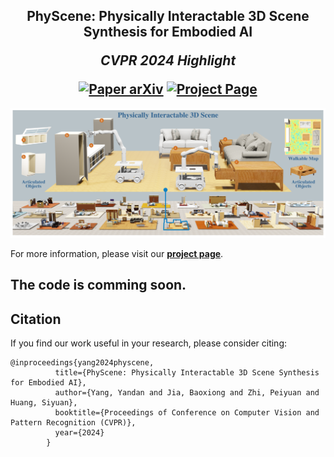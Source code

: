 <h2 align="center">
  <b>PhyScene: Physically Interactable 3D Scene Synthesis for Embodied AI</b>

  <b><i>CVPR 2024 Highlight</i></b>


<div align="center">
    <!-- <a href="https://cvpr.thecvf.com/virtual/2023/poster/22552" target="_blank"> -->
    <!-- <img src="https://img.shields.io/badge/CVPR 2024-Highlight-red"></a> -->
    <a href="https://arxiv.org/abs/2404.09465.pdf" target="_blank">
    <img src="https://img.shields.io/badge/Paper-arXiv-green" alt="Paper arXiv"></a>
    <a href="https://physcene.github.io" target="_blank">
    <img src="https://img.shields.io/badge/Page-PhyScene-blue" alt="Project Page"/></a>
</div>
</h2>


<div style="text-align: center">
<img src="teaser_compress.png"  />
</div>


<!-- This is the official repository of [**PhyScene: Physically Interactable 3D Scene Synthesis for Embodied AI**](https://arxiv.org/abs/2211.05272). -->


For more information, please visit our [**project page**](https://physcene.github.io).

## The code is comming soon.

## Citation
If you find our work useful in your research, please consider citing:
```
@inproceedings{yang2024physcene,
          title={PhyScene: Physically Interactable 3D Scene Synthesis for Embodied AI},
          author={Yang, Yandan and Jia, Baoxiong and Zhi, Peiyuan and Huang, Siyuan},
          booktitle={Proceedings of Conference on Computer Vision and Pattern Recognition (CVPR)},
          year={2024}
        }
```

